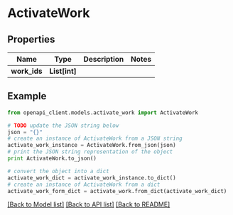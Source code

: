 # ActivateWork


## Properties
Name | Type | Description | Notes
------------ | ------------- | ------------- | -------------
**work_ids** | **List[int]** |  | 

## Example

```python
from openapi_client.models.activate_work import ActivateWork

# TODO update the JSON string below
json = "{}"
# create an instance of ActivateWork from a JSON string
activate_work_instance = ActivateWork.from_json(json)
# print the JSON string representation of the object
print ActivateWork.to_json()

# convert the object into a dict
activate_work_dict = activate_work_instance.to_dict()
# create an instance of ActivateWork from a dict
activate_work_form_dict = activate_work.from_dict(activate_work_dict)
```
[[Back to Model list]](../README.md#documentation-for-models) [[Back to API list]](../README.md#documentation-for-api-endpoints) [[Back to README]](../README.md)



